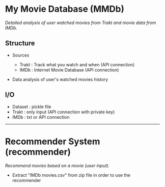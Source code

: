 # My Movie Database (MMDb)
*Detailed analysis of user watched movies from Trakt and movie data from IMDb.*

## Structure
- Sources
    - Trakt : Track what you watch and when (API connection)
    - IMDb : Internet Movie Database (API connection)
    
- Data analysis of user's watched movies history


## I/O
- Dataset : pickle file
- Trakt : only input (API connection with private key)
- IMDb  : txt or API connection


****************************************************************************

# Recommender System (recommender)
*Recommend movies based on a movie (user input).*
- Extract "IMDb movies.csv" from zip file in order to use the recommender

